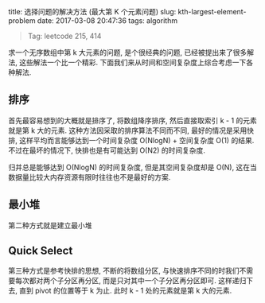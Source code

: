 title: 选择问题的解决方法 (最大第 K 个元素问题)
slug: kth-largest-element-problem
date: 2017-03-08 20:47:36
tags: algorithm

> Tag: leetcode 215, 414

求一个无序数组中第 k 大元素的问题, 是个很经典的问题, 已经被提出来了很多解法, 这些解法一个比一个精彩. 下面我们来从时间和空间复杂度上综合考虑一下各种解法.

## 排序

首先最容易想到的大概就是排序了, 将数组降序排序, 然后直接取索引 k - 1 的元素就是第 k 大的元素. 这种方法因采取的排序算法不同而不同, 最好的情况是采用快排, 这样平均而言能够达到一个时间复杂度 O(NlogN) + 空间复杂度 O(1) 的结果. 不过在最坏的情况下, 快排也是有可能达到 O(N2) 的时间复杂度.

归并总是能够达到 O(NlogN) 的时间复杂度, 但是其空间复杂度却是 O(N), 这在当数据量比较大内存资源有限时往往也不是最好的方案.

## 最小堆

第二种方式就是建立最小堆

## Quick Select

第三种方式是参考快排的思想, 不断的将数组分区, 与快速排序不同的时我们不需要每次都对两个子分区再分区, 而是只对其中一个子分区再分区即可. 这样递归下去, 直到 pivot 的位置等于 k 为止. 此时 k - 1 处的元素就是第 k 大的元素.
